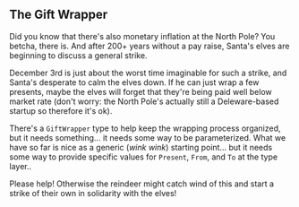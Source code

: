 ## The Gift Wrapper

Did you know that there's also monetary inflation at the North Pole? You betcha, there is. And after 200+ years without a pay raise, Santa's elves are beginning to discuss a general strike.

December 3rd is just about the worst time imaginable for such a strike, and Santa's desperate to calm the elves down. If he can just wrap a few presents, maybe the elves will forget that they're being paid well below market rate (don't worry: the North Pole's actually still a Deleware-based startup so therefore it's ok).

There's a `GiftWrapper` type to help keep the wrapping process organized, but it needs something... it needs some way to be parameterized. What we have so far is nice as a generic (*wink wink*) starting point... but it needs some way to provide specific values for `Present`, `From`, and `To` at the type layer..

Please help! Otherwise the reindeer might catch wind of this and start a strike of their own in solidarity with the elves!
